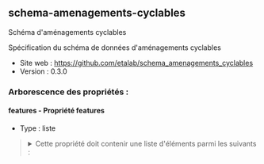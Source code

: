 <MenuSchema />

## schema-amenagements-cyclables

Schéma d'aménagements cyclables

Spécification du schéma de données d'aménagements cyclables

- Site web : https://github.com/etalab/schema_amenagements_cyclables
- Version : 0.3.0

### Arborescence des propriétés :

#### features - Propriété features
- Type : liste

<blockquote>
<details>

<summary>Cette propriété doit contenir une liste d'éléments parmi les suivants :</summary>

#### GeoJSON Feature - Propriété features
- Valeur optionnelle
- Type : dictionnaire (clés-valeurs)

<blockquote>
<details>

<summary>Cet objet doit contenir les champs suivants :</summary>

#### properties - Propriété properties
- Type : dictionnaire (clés-valeurs)

<blockquote>
<details>

<summary>Cet objet doit contenir les champs suivants :</summary>

#### id_local - Propriété id_local
> *Description : Identifiant unique pérenne défini par la collectivité*<br>
> *Exemple : 751AC*
- Valeur optionnelle
- Type : chaîne de caractères

#### reseau_loc - Propriété reseau_loc
> *Description : Type de réseau structurant local auquel l'aménagement appartient*<br>
> *Exemple : Structurant*
- Valeur optionnelle
- Type : chaîne de caractères
- Valeurs autorisées :
   - REV
   - Structurant
   - Autre

#### nom_loc - Propriété nom_loc
- Type : liste

<blockquote>
<details>

<summary>Cette propriété doit contenir une liste d'éléments parmi les suivants :</summary>

#### nom_loc - Propriété nom_loc
> *Description : Nom et numéro des itinéraires locaux*<br>
> *Exemple : V1*
- Valeur optionnelle
- Type : chaîne de caractères

</details>
</blockquote>

#### id_osm - Propriété id_osm
> *Description : Identifiant de l'aménagement sur OSM*<br>
> *Exemple : 7746952719*
- Valeur optionnelle
- Type : chaîne de caractères

#### num_iti - Propriété num_iti
> *Description : Numéro des itinéraires, des EuroVelo au schéma départementaux, auxquels le segment appartient. Séparé par « : »*<br>
> *Exemple : 0001:0006:0045:*
- Valeur optionnelle
- Type : chaîne de caractères

#### code_com_d - Propriété code_com_d
> *Description : Code INSEE de la commune (5 caractères alphanumériques) sur la voie de droite*<br>
> *Exemple : 75114*
- Valeur optionnelle
- Type : chaîne de caractères
- Motif : `^([013-9]\d|2[AB1-9])\d{3}`

#### ame_d - Propriété ame_d
> *Description : Type d'aménagement présent sur la voie de droite*<br>
> *Exemple : BANDE CYCLABLE*
- Valeur optionnelle
- Type : chaîne de caractères
- Valeurs autorisées :
   - PISTE CYCLABLE
   - BANDE CYCLABLE
   - DOUBLE SENS CYCLABLE PISTE
   - DOUBLE SENS CYCLABLE BANDE
   - DOUBLE SENS CYCLABLE
   - VOIE VERTE
   - VELO RUE
   - COULOIR BUS+VELO
   - RAMPE
   - GOULOTTE
   - AMENAGEMENT MIXTES PIETON VELO HORS VOIE VERTE
   - CHAUSSEE A VOIE CENTRALE BANALISEE
   - ACCOTEMENT REVENTU HORS CVCB
   - AUCUN
   - AUTRE

#### regime_d - Propriété regime_d
> *Description : Régime présent sur la voie de droite*<br>
> *Exemple : AIRE PIETONNE*
- Valeur optionnelle
- Type : chaîne de caractères
- Valeurs autorisées :
   - ZONE 30
   - AIRE PIETONNE
   - ZONE DE RENCONTRE
   - EN AGGLOMERATION
   - HORS AGGLOMERATION
   - AUTRE

#### sens_d - Propriété sens_d
> *Description : Sens de circulation pour les cyclistes sur la voie de droite*<br>
> *Exemple : UNIDIRECTIONNEL*
- Valeur optionnelle
- Type : chaîne de caractères
- Valeurs autorisées :
   - UNIDIRECTIONNEL
   - BIDIRECTIONNEL

#### largeur_d - Propriété largeur_d
> *Description : Largeur hors marquage minimale utile de la voie de droite réservée au cycliste, en mètre. La largeur du marquage est exclue*<br>
> *Exemple : 3*
- Valeur optionnelle
- Type : nombre

#### local_d - Propriété local_d
> *Description : Emplacement de l'aménagement sur la voie de droite*<br>
> *Exemple : TROTTOIR*
- Valeur optionnelle
- Type : chaîne de caractères
- Valeurs autorisées :
   - TROTTOIR
   - INTERMEDIAIRE
   - CHAUSSEE

#### statut_d - Propriété statut_d
> *Description : Niveau de réalisation de l'infrastructure sur la voie de droite*<br>
> *Exemple : PROVISOIRE*
- Valeur optionnelle
- Type : chaîne de caractères
- Valeurs autorisées :
   - EN TRAVAUX
   - EN SERVICE
   - PROVISOIRE

#### code_com_g - Propriété code_com_g
> *Description : Code INSEE de la commune (5 caractères alphanumériques) sur la voie de gauche*<br>
> *Exemple : 75115*
- Valeur optionnelle
- Type : chaîne de caractères
- Motif : `^([013-9]\d|2[AB1-9])\d{3}`

#### ame_g - Propriété ame_g
> *Description : Type d'aménagement présent sur la voie de gauche*<br>
> *Exemple : BANDE CYCLABLE*
- Valeur optionnelle
- Type : chaîne de caractères
- Valeurs autorisées :
   - PISTE CYCLABLE
   - BANDE CYCLABLE
   - DOUBLE SENS CYCLABLE PISTE
   - DOUBLE SENS CYCLABLE BANDE
   - DOUBLE SENS CYCLABLE
   - VOIE VERTE
   - VELO RUE
   - COULOIR BUS+VELO
   - RAMPE
   - GOULOTTE
   - AMENAGEMENT MIXTES PIETON VELO HORS VOIE VERTE
   - CHAUSSEE A VOIE CENTRALE BANALISEE
   - ACCOTEMENT REVENTU HORS CVCB
   - AUCUN
   - AUTRE

#### regime_g - Propriété regime_g
> *Description : Régime présent sur la voie de gauche*<br>
> *Exemple : AIRE PIETONNE*
- Valeur optionnelle
- Type : chaîne de caractères
- Valeurs autorisées :
   - ZONE 30
   - AIRE PIETONNE
   - ZONE DE RENCONTRE
   - EN AGGLOMERATION
   - HORS AGGLOMERATION
   - AUTRE

#### sens_g - Propriété sens_g
> *Description : Sens de circulation pour les cyclistes sur la voie de gauche*<br>
> *Exemple : UNIDIRECTIONNEL*
- Valeur optionnelle
- Type : chaîne de caractères
- Valeurs autorisées :
   - UNIDIRECTIONNEL
   - BIDIRECTIONNEL

#### largeur_g - Propriété largeur_g
> *Description : Largeur hors marquage minimale utile de la voie de gauche réservée au cycliste, en mètre. La largeur du marquage est exclue*<br>
> *Exemple : 4.1*
- Valeur optionnelle
- Type : nombre

#### local_g - Propriété local_g
> *Description : Emplacement de l'aménagement sur la voie de gauche*<br>
> *Exemple : TROTTOIR*
- Valeur optionnelle
- Type : chaîne de caractères
- Valeurs autorisées :
   - TROTTOIR
   - INTERMEDIAIRE
   - CHAUSSEE

#### statut_g - Propriété statut_g
> *Description : Niveau de réalisation de l'infrastructure sur la voie de gauche*<br>
> *Exemple : PROVISOIRE*
- Valeur optionnelle
- Type : chaîne de caractères
- Valeurs autorisées :
   - EN TRAVAUX
   - EN SERVICE
   - PROVISOIRE

#### access_ame - Propriété access_ame
> *Description : Accessibilité des amanégements par type de véhicule à deux roues non motorisé*<br>
> *Exemple : VTT*
- Valeur optionnelle
- Type : chaîne de caractères
- Valeurs autorisées :
   - ROLLER
   - VTT
   - VTC
   - VELO DE ROUTE

#### date_maj - Propriété date_maj
> *Description : Date de dernière mise à jour des données du segment  Notation ISO 8601, format AAAA-MM-JJ*<br>
> *Exemple : 2020-08-15*
- Valeur optionnelle
- Type : chaîne de caractères

#### trafic_vit - Propriété trafic_vit
> *Description : Vitesse maximale autorisée pour le trafic adjacent à l'aménagement, en km/h. La vitesse 5 km/h correspond à une vitesse à l'allure du pas*<br>
> *Exemple : 80*
- Valeur optionnelle
- Type : nombre entier

#### lumiere - Propriété lumiere
> *Description : Aménagement éclairé*<br>
> *Exemple : True*
- Valeur optionnelle
- Type : booléen

#### d_service - Propriété d_service
> *Description : Date de mise en oeuvre de l'aménagement (AAAA)*<br>
> *Exemple : 2015*
- Valeur optionnelle
- Type : nombre

#### comm - Propriété comm
> *Description : Remarques éventuelles au sujet de l'aménagement*<br>
> *Exemple : forte pente sur 10 mètres*
- Valeur optionnelle
- Type : chaîne de caractères

#### source - Propriété source
> *Description : Entité ayant fourni les données*<br>
> *Exemple : Ville de Paris*
- Valeur optionnelle
- Type : chaîne de caractères

#### project_c - Propriété project_c
> *Description : Projection cartographique utilisée*<br>
> *Exemple : Peters*
- Valeur optionnelle
- Type : chaîne de caractères

#### ref_geo - Propriété ref_geo
> *Description : référentiel géographique utilisé*<br>
> *Exemple : Bdortho*
- Valeur optionnelle
- Type : chaîne de caractères

</details>
</blockquote>

</details>
</blockquote>

</details>
</blockquote>

